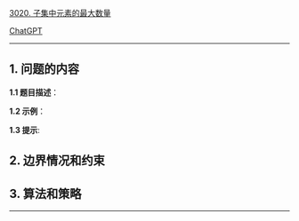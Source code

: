 [3020. 子集中元素的最大数量](https://leetcode.cn/problems/find-the-maximum-number-of-elements-in-subset)

[ChatGPT](chat.openai.com)

---

## 1. 问题的内容
**1.1 题目描述**：

**1.2 示例**：

**1.3 提示**:

## 2. 边界情况和约束


## 3. 算法和策略

---

